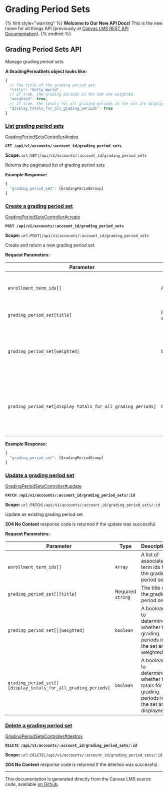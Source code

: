 # Grading Period Sets

{% hint style="warning" %}
**Welcome to Our New API Docs!** This is the new home for all things API (previously at [Canvas LMS REST API Documentation](https://api.instructure.com)).
{% endhint %}

## Grading Period Sets API

Manage grading period sets

**A GradingPeriodSets object looks like:**

```js
{
  // The title of the grading period set.
  "title": "Hello World",
  // If true, the grading periods in the set are weighted.
  "weighted": true,
  // If true, the totals for all grading periods in the set are displayed.
  "display_totals_for_all_grading_periods": true
}
```

### [List grading period sets](#method.grading_period_sets.index) <a href="#method.grading_period_sets.index" id="method.grading_period_sets.index"></a>

[GradingPeriodSetsController#index](https://github.com/instructure/canvas-lms/blob/master/app/controllers/grading_period_sets_controller.rb)

**`GET /api/v1/accounts/:account_id/grading_period_sets`**

**Scope:** `url:GET|/api/v1/accounts/:account_id/grading_period_sets`

Returns the paginated list of grading period sets

**Example Response:**

```js
{
  "grading_period_set": [GradingPeriodGroup]
}
```

### [Create a grading period set](#method.grading_period_sets.create) <a href="#method.grading_period_sets.create" id="method.grading_period_sets.create"></a>

[GradingPeriodSetsController#create](https://github.com/instructure/canvas-lms/blob/master/app/controllers/grading_period_sets_controller.rb)

**`POST /api/v1/accounts/:account_id/grading_period_sets`**

**Scope:** `url:POST|/api/v1/accounts/:account_id/grading_period_sets`

Create and return a new grading period set

**Request Parameters:**

| Parameter                                                    | Type              | Description                                                                                |
| ------------------------------------------------------------ | ----------------- | ------------------------------------------------------------------------------------------ |
| `enrollment_term_ids[]`                                      | `Array`           | A list of associated term ids for the grading period set                                   |
| `grading_period_set[title]`                                  | Required `string` | The title of the grading period set                                                        |
| `grading_period_set[weighted]`                               | `boolean`         | A boolean to determine whether the grading periods in the set are weighted                 |
| `grading_period_set[display_totals_for_all_grading_periods]` | `boolean`         | A boolean to determine whether the totals for all grading periods in the set are displayed |

**Example Response:**

```js
{
  "grading_period_set": [GradingPeriodGroup]
}
```

### [Update a grading period set](#method.grading_period_sets.update) <a href="#method.grading_period_sets.update" id="method.grading_period_sets.update"></a>

[GradingPeriodSetsController#update](https://github.com/instructure/canvas-lms/blob/master/app/controllers/grading_period_sets_controller.rb)

**`PATCH /api/v1/accounts/:account_id/grading_period_sets/:id`**

**Scope:** `url:PATCH|/api/v1/accounts/:account_id/grading_period_sets/:id`

Update an existing grading period set

**204 No Content** response code is returned if the update was successful.

**Request Parameters:**

| Parameter                                                      | Type              | Description                                                                                |
| -------------------------------------------------------------- | ----------------- | ------------------------------------------------------------------------------------------ |
| `enrollment_term_ids[]`                                        | `Array`           | A list of associated term ids for the grading period set                                   |
| `grading_period_set[][title]`                                  | Required `string` | The title of the grading period set                                                        |
| `grading_period_set[][weighted]`                               | `boolean`         | A boolean to determine whether the grading periods in the set are weighted                 |
| `grading_period_set[][display_totals_for_all_grading_periods]` | `boolean`         | A boolean to determine whether the totals for all grading periods in the set are displayed |

### [Delete a grading period set](#method.grading_period_sets.destroy) <a href="#method.grading_period_sets.destroy" id="method.grading_period_sets.destroy"></a>

[GradingPeriodSetsController#destroy](https://github.com/instructure/canvas-lms/blob/master/app/controllers/grading_period_sets_controller.rb)

**`DELETE /api/v1/accounts/:account_id/grading_period_sets/:id`**

**Scope:** `url:DELETE|/api/v1/accounts/:account_id/grading_period_sets/:id`

**204 No Content** response code is returned if the deletion was successful.

***

This documentation is generated directly from the Canvas LMS source code, available [on Github](https://github.com/instructure/canvas-lms).
